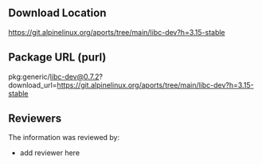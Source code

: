 ## Download Location

https://git.alpinelinux.org/aports/tree/main/libc-dev?h=3.15-stable

## Package URL (purl)

pkg:generic/libc-dev@0.7.2?download_url=https://git.alpinelinux.org/aports/tree/main/libc-dev?h=3.15-stable

## Reviewers

The information was reviewed by:

* add reviewer here

